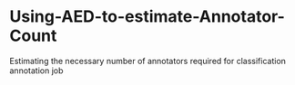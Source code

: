 # Using-AED-to-estimate-Annotator-Count
Estimating the necessary number of annotators required for classification annotation job
